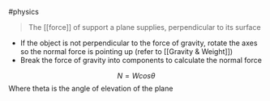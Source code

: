 #physics 

> The [[force]] of support a plane supplies, perpendicular to its surface

- If the object is not perpendicular to the force of gravity, rotate the axes so the normal force is pointing up (refer to [[Gravity & Weight]])
- Break the force of gravity into components to calculate the normal force

$$ N = W cos \theta $$
Where theta is the angle of elevation of the plane
